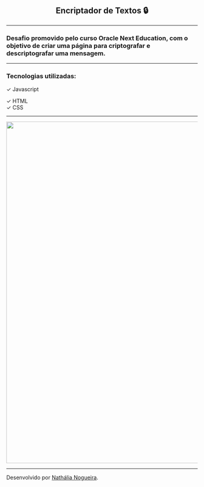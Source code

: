 <div align="center">
<h2>Encriptador de Textos &#128274; </h2>
</div>
<hr>
<h3>Desafio promovido pelo curso Oracle Next Education, com o objetivo de criar uma página para criptografar e descriptografar uma mensagem. </h3>
<hr>
<h3>Tecnologias utilizadas: </h3>
&#10003; Javascript <p>
&#10003; HTML <br>
&#10003; CSS

<hr>
<div align="center">         
<img src="https://github.com/NathaliaNogueira/Encriptador-de-Textos/assets/94802675/7ac2fdbb-b1b8-4268-8ef6-48207dbbad97" width = "900px" />

</div>
<hr>
Desenvolvido por <a href="https://www.linkedin.com/in/nathalia-nogueira12/" target="_blank" rel="external">Nathália Nogueira</a>.
